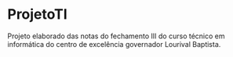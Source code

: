# ProjetoTI
Projeto elaborado das notas do fechamento III do curso técnico em informática do centro de excelência governador Lourival Baptista.
